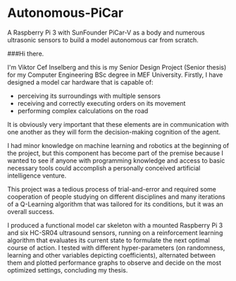 # Autonomous-PiCar
A Raspberry Pi 3 with SunFounder PiCar-V as a body and numerous ultrasonic sensors to build a model autonomous car from scratch.

###Hi there.

I'm Viktor Cef Inselberg and this is my Senior Design Project (Senior thesis) for my Computer Engineering BSc degree in MEF University. Firstly, I have designed a model car hardware that is capable of:

 - perceiving its surroundings with multiple sensors
 - receiving and correctly executing orders on its movement
 - performing complex calculations on the road
 
It is obviously very important that these elements are in communication with one another as they will form the decision-making cognition of the agent. 

I had minor knowledge on machine learning and robotics at the beginning of the project, but this component has become part of the premise because I wanted to see if anyone with programming knowledge and access to basic necessary tools could accomplish a personally conceived artificial intelligence venture.

This project was a tedious process of trial-and-error and required some cooperation of people studying on different disciplines and many iterations of a Q-Learning algorithm that was tailored for its conditions, but it was an overall success.

I produced a functional model car skeleton with a mounted Raspberry Pi 3 and six HC-SR04 ultrasound sensors, running on a reinforcement learning algorithm that evaluates its current state to formulate the next optimal course of action. I tested with different hyper-parameters (on randomness, learning and other variables depicting coefficients), alternated between them and plotted performance graphs to observe and decide on the most optimized settings, concluding my thesis. 
